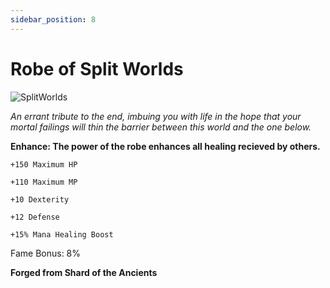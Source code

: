 ```yaml
---
sidebar_position: 8
---
```


# Robe of Split Worlds

![SplitWorlds](https://vwiki.valorserver.com/api/item/picture/robe%20of%20split%20worlds)

<i>An errant tribute to the end, imbuing you with life in the hope that your mortal failings will thin the barrier between this world and the one below.</i>

**Enhance: The power of the robe enhances all healing recieved by others.**

    +150 Maximum HP
    
    +110 Maximum MP
    
    +10 Dexterity
    
    +12 Defense
    
    +15% Mana Healing Boost
    
Fame Bonus: 8%

**Forged from Shard of the Ancients**
